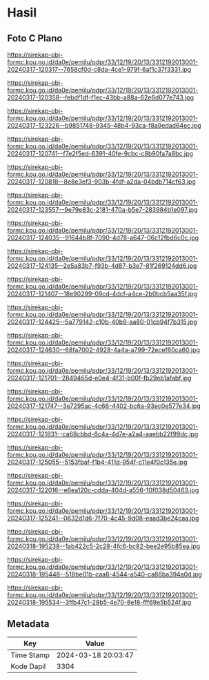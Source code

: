 # Hasil

## Foto C Plano

https://sirekap-obj-formc.kpu.go.id/da0e/pemilu/pdpr/33/12/19/20/13/3312192013001-20240317-120317--7658cf0d-c8da-4ce1-979f-6af1c37f3331.jpg

https://sirekap-obj-formc.kpu.go.id/da0e/pemilu/pdpr/33/12/19/20/13/3312192013001-20240317-120358--febdf1df-f1ec-43bb-a88a-62e6d077e743.jpg

https://sirekap-obj-formc.kpu.go.id/da0e/pemilu/pdpr/33/12/19/20/13/3312192013001-20240317-123226--b9851748-9345-48b4-93ca-f8a9edad64ec.jpg

https://sirekap-obj-formc.kpu.go.id/da0e/pemilu/pdpr/33/12/19/20/13/3312192013001-20240317-120741--f7e2f5ed-6391-40fe-9cbc-c8b90fa7a8bc.jpg

https://sirekap-obj-formc.kpu.go.id/da0e/pemilu/pdpr/33/12/19/20/13/3312192013001-20240317-120818--8e8e3ef3-903b-4fdf-a2da-04bdb714cf63.jpg

https://sirekap-obj-formc.kpu.go.id/da0e/pemilu/pdpr/33/12/19/20/13/3312192013001-20240317-123557--9e79e83c-2181-470a-b5e7-283984b1e097.jpg

https://sirekap-obj-formc.kpu.go.id/da0e/pemilu/pdpr/33/12/19/20/13/3312192013001-20240317-124035--91644b8f-7090-4d78-a647-06c12fbd6c0c.jpg

https://sirekap-obj-formc.kpu.go.id/da0e/pemilu/pdpr/33/12/19/20/13/3312192013001-20240317-124135--2e5a83b7-f93b-4d87-b3e7-81f269124dd6.jpg

https://sirekap-obj-formc.kpu.go.id/da0e/pemilu/pdpr/33/12/19/20/13/3312192013001-20240317-121407--18e90299-09cd-4dcf-a4ce-2b0bcb5aa35f.jpg

https://sirekap-obj-formc.kpu.go.id/da0e/pemilu/pdpr/33/12/19/20/13/3312192013001-20240317-124425--5a779142-c10b-40b9-aa80-01cb94f7b315.jpg

https://sirekap-obj-formc.kpu.go.id/da0e/pemilu/pdpr/33/12/19/20/13/3312192013001-20240317-124630--68fa7002-4928-4a4a-a799-72ecef60ca60.jpg

https://sirekap-obj-formc.kpu.go.id/da0e/pemilu/pdpr/33/12/19/20/13/3312192013001-20240317-121701--2849465d-e0e4-4f31-b00f-fb29eb1afabf.jpg

https://sirekap-obj-formc.kpu.go.id/da0e/pemilu/pdpr/33/12/19/20/13/3312192013001-20240317-121747--3e7295ac-4c66-4402-bc6a-93ec0e577e34.jpg

https://sirekap-obj-formc.kpu.go.id/da0e/pemilu/pdpr/33/12/19/20/13/3312192013001-20240317-121831--ca68cbbd-8c4a-4d7e-a2a4-aaebb22f99dc.jpg

https://sirekap-obj-formc.kpu.go.id/da0e/pemilu/pdpr/33/12/19/20/13/3312192013001-20240317-125055--5153fbaf-f1b4-411d-954f-c11e4f0c135e.jpg

https://sirekap-obj-formc.kpu.go.id/da0e/pemilu/pdpr/33/12/19/20/13/3312192013001-20240317-122016--e6ea120c-cdda-404d-a556-10f038d50463.jpg

https://sirekap-obj-formc.kpu.go.id/da0e/pemilu/pdpr/33/12/19/20/13/3312192013001-20240317-125241--0632d1d6-7f70-4c45-9d08-eaad3be24caa.jpg

https://sirekap-obj-formc.kpu.go.id/da0e/pemilu/pdpr/33/12/19/20/13/3312192013001-20240318-195238--1ab422c5-2c28-4fc6-bc82-bee2e95b85ea.jpg

https://sirekap-obj-formc.kpu.go.id/da0e/pemilu/pdpr/33/12/19/20/13/3312192013001-20240318-195448--518be01b-caa8-4544-a540-ca86ba394a0d.jpg

https://sirekap-obj-formc.kpu.go.id/da0e/pemilu/pdpr/33/12/19/20/13/3312192013001-20240318-195534--3ffb47c1-28b5-4e70-8e18-fff69e5b524f.jpg


## Metadata

| Key        | Value               |
| ---------- | ------------------- |
| Time Stamp | 2024-03-18 20:03:47 |
| Kode Dapil | 3304                |



